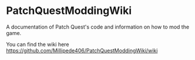 # PatchQuestModdingWiki
A documentation of Patch Quest's code and information on how to mod the game.

You can find the wiki here
https://github.com/Millipede406/PatchQuestModdingWiki/wiki
